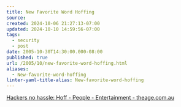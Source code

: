 ```yaml
---
title: New Favorite Word Hoffing
source: 
created: 2024-10-06 21:27:13-07:00
updated: 2024-10-10 14:59:56-07:00
tags:
  - security
  - post
date: 2005-10-30T14:30:00.000-08:00
published: true
url: /2005/10/new-favorite-word-hoffing.html
aliases:
  - New-favorite-word-hoffing
linter-yaml-title-alias: New-favorite-word-hoffing
---
```



[Hackers no hassle: Hoff - People - Entertainment - theage.com.au](https://www.theage.com.au/news/people/hackers-no-hassle-hoff/2005/10/18/1129401238164.html "Hackers no hassle: Hoff - People - Entertainment - theage.com.au")